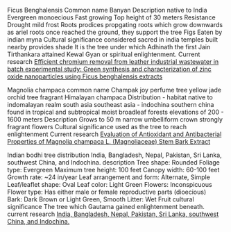 Ficus Benghalensis
	Common name Banyan
	Description
		native to India
		Evergreen
		monoecious
		Fast growing
		Top height of 30 meters
		Resistance
			Drought
			mild frost
		Roots
			prodices propgating roots which grow downwards as ariel roots
			once reached the ground, they support the tree
		Figs
			Eaten by indian myna
	Cultural significance
		considered sacred in india
		temples built nearby
		provides shade
		It is the tree under which Adhinath the first Jain Tirthankara attained Kewal Gyan or spiritual enlightenment.
	Current research
		[Efficient chromium removal from leather industrial wastewater in batch experimental study: Green synthesis and characterization of zinc oxide nanoparticles using Ficus benghalensis extracts](https://www.sciencedirect.com/science/article/pii/S0147651324006924)


Magnolia champaca
	common name
		Champak
		joy perfume tree
		yellow jade orchid tree
		fragrant Himalayan champaca
	Distribution - habitat
		native to indomalayan realm
			south asia
			southeast asia - indochina
			southern china
		found in 
			tropical and subtropical moist broadleaf forests
			elevations of 200 - 1600 meters
	Description
		Grows to 50 m
		narrow umbelliform crown
		strongly fragrant flowers
	Cultural significance
		used as the tree to reach enlightenment
	Current research
		[Evaluation of Antioxidant and Antibacterial Properties of Magnolia champaca L. (Magnoliaceae) Stem Bark Extract](https://www.researchgate.net/profile/Aziz-Rahman-15/publication/343259181_Evaluation_of_Antioxidant_and_Antibacterial_Properties_of_Magnolia_champaca_L_Magnoliaceae_Stem_Bark_Extract/links/5f709749299bf1b53ef74b53/Evaluation-of-Antioxidant-and-Antibacterial-Properties-of-Magnolia-champaca-L-Magnoliaceae-Stem-Bark-Extract.pdf)

Indian bodhi tree
	distribution
		India, Bangladesh, Nepal, Pakistan, Sri Lanka, southwest China, and Indochina.
	description
		Tree shape: Rounded
		Foliage type: Evergreen
		 Maximum tree height: 100 feet
		 Canopy width: 60-100 feet
		 Growth rate: ~24 in/year
		 Leaf arrangement and form: Alternate, Simple
		 Leaf/leaflet shape: Oval
		 Leaf color: Light Green
		 Flowers: Inconspicuous
		 Flower type: Has either male or female reproductive parts (dioecious)
		 Bark: Dark Brown or Light Green, Smooth
		 Litter: Wet Fruit
	cultural significance
		The tree which Gautama gained enlightenment beneath.
	current research
		[India, Bangladesh, Nepal, Pakistan, Sri Lanka, southwest China, and Indochina.](https://www.indianjournals.com/ijor.aspx?target=ijor:rjst&volume=15&issue=1&article=009#)
